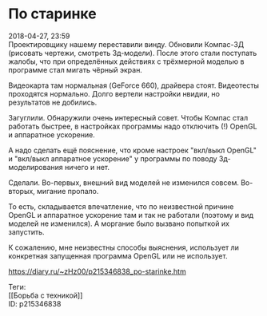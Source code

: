 По старинке
============

   
 2018-04-27, 23:59   
  Проектировщику нашему переставили винду. Обновили Компас-3Д (рисовать чертежи, смотреть 3д-модели). После этого стали поступать жалобы, что при определённых действиях с трёхмерной моделью в программе стал мигать чёрный экран.   
   
 Видеокарта там нормальная (GeForce 660), драйвера стоят. Видеотесты проходятся нормально. Долго вертели настройки нвидии, но результатов не добились.   
   
 Загуглили. Обнаружили очень интересный совет. Чтобы Компас стал работать быстрее, в настройках программы надо отключить (!) OpenGL и аппаратное ускорение.   
   
 А надо сделать ещё пояснение, что кроме настроек "вкл/выкл OpenGL" и "вкл/выкл аппаратное ускорение" у программы по поводу 3д-моделирования ничего и нет.   
   
 Сделали. Во-первых, внешний вид моделей не изменился совсем. Во-вторых, мигание пропало.   
   
 То есть, складывается впечатление, что по неизвестной причине OpenGL и аппаратное ускорение там и так не работали (поэтому и вид моделей не изменился). А моргание было вызвано попыткой их запустить.   
   
 К сожалению, мне неизвестны способы выяснения, использует ли конкретная запущенная программа OpenGL или не использует.   
    
 <https://diary.ru/~zHz00/p215346838_po-starinke.htm>   
   
 Теги:   
 [[Борьба с техникой]]   
 ID: p215346838